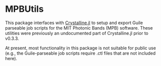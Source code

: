 # MPBUtils

This package interfaces with [Crystalline.jl](https://github.com/thchr/Crystalline.jl) to setup and export Guile parseable job scripts for the MIT Photonic Bands (MPB) software.
These utilities were previously an undocumented part of Crystalline.jl prior to v0.3.3.

At present, most functionality in this package is not suitable for public use (e.g., the Guile-parseable job scripts require .ctl files that are not included here).
